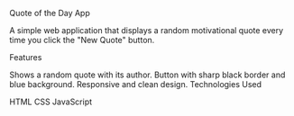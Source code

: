 Quote of the Day App

A simple web application that displays a random motivational quote every time you click the "New Quote" button.

Features

Shows a random quote with its author.
Button with sharp black border and blue background.
Responsive and clean design.
Technologies Used

HTML
CSS
JavaScript

